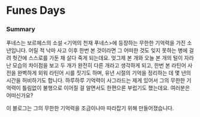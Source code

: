 # Funes Days

### Summary

푸네스는 보르헤스의 소설 <기억의 천재 푸네스>에 등장하는 무한한 기억력을 가진 소년입니다. 어릴 적 낙마 사고 이후 한번 본 것이라면 그 어떠한 것도 잊지 못하는 병에 걸려 헛간에 스스로를 가둔 채 살다 죽게 되는데요. 엊그제 본 개와 오늘 본 개의 털이 자라난 모습의 차이점을 보고 두 개가 완전히 다른 개라고 생각하게 되고, 한번 본 라틴어 사전을 완벽하게 외워 라틴어 시를 짓기도 하며, 유년 시절의 기억을 정리하는 데 몇 년의 시간을 허비하기도 합니다. 하루하루 기억력이 사그라드는 제게 있어서 그의 무한한 기억력이 틀림없이 불행으로 이어질 걸 알면서도 한편으론 부럽기도 했는데요. 여러분은 어떠신가요?

이 블로그는 그의 무한한 기억력을 조금이나마 따라잡기 위해 만들어졌습니다.
